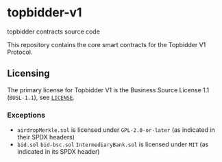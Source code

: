 # topbidder-v1
topbidder contracts source code

This repository contains the core smart contracts for the Topbidder V1 Protocol.

## Licensing

The primary license for Topbidder V1 is the Business Source License 1.1 (`BUSL-1.1`), see [`LICENSE`](./LICENSE).

### Exceptions
- `airdropMerkle.sol` is licensed under `GPL-2.0-or-later` (as indicated in their SPDX headers)
- `bid.sol` `bid-bsc.sol` `IntermediaryBank.sol` is licensed under `MIT` (as indicated in its SPDX header)

